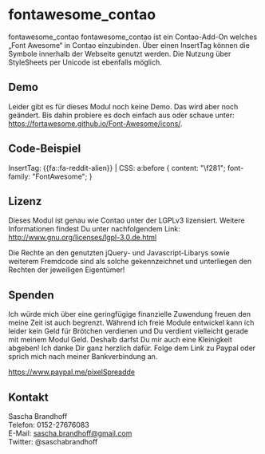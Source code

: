 # fontawesome_contao

fontawesome_contao fontawesome_contao ist ein Contao-Add-On welches „Font Awesome“ in Contao einzubinden. Über einen InsertTag können die Symbole innerhalb der Webseite genutzt werden. Die Nutzung über StyleSheets per Unicode ist ebenfalls möglich.

## Demo

Leider gibt es für dieses Modul noch keine Demo. Das wird aber noch geändert. Bis dahin probiere es doch einfach aus oder schaue unter: https://fortawesome.github.io/Font-Awesome/icons/.

## Code-Beispiel

InsertTag: {{fa::fa-reddit-alien}} | CSS: a:before { content: "\f281"; font-family: "FontAwesome"; }

## Lizenz

Dieses Modul ist genau wie Contao unter der LGPLv3 lizensiert. Weitere Informationen findest Du unter nachfolgendem Link: http://www.gnu.org/licenses/lgpl-3.0.de.html

Die Rechte an den genutzten jQuery- und Javascript-Libarys sowie weiterem Fremdcode sind als solche gekennzeichnet und unterliegen den Rechten der jeweiligen Eigentümer!

## Spenden

Ich würde mich über eine geringfügige finanzielle Zuwendung freuen den meine Zeit ist auch begrenzt. Während ich freie Module entwickel kann ich leider kein Geld für Brötchen verdienen und Du verdient vielleicht gerade mit meinem Modul Geld. Deshalb darfst Du mir auch eine Kleinigkeit abgeben! Ich danke Dir ganz herzlich dafür. Folge dem Link zu Paypal oder sprich mich nach meiner Bankverbindung an.

https://www.paypal.me/pixelSpreadde

## Kontakt

Sascha Brandhoff<br>
Telefon: 0152-27676083<br>
E-Mail: sascha.brandhoff@gmail.com<br>
Twitter: @saschabrandhoff
